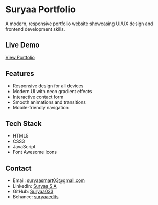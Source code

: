 # Suryaa Portfolio

A modern, responsive portfolio website showcasing UI/UX design and frontend development skills.

## Live Demo
[View Portfolio](https://your-portfolio-url.netlify.app)

## Features
- Responsive design for all devices
- Modern UI with neon gradient effects
- Interactive contact form
- Smooth animations and transitions
- Mobile-friendly navigation

## Tech Stack
- HTML5
- CSS3
- JavaScript
- Font Awesome Icons

## Contact
- Email: suryaasmart03@gmail.com
- LinkedIn: [Suryaa S A](https://www.linkedin.com/in/suryaa-s-a-91b75a218/)
- GitHub: [Suryaa033](https://github.com/Suryaa033)
- Behance: [suryaaedits](https://www.behance.net/suryaaedits)